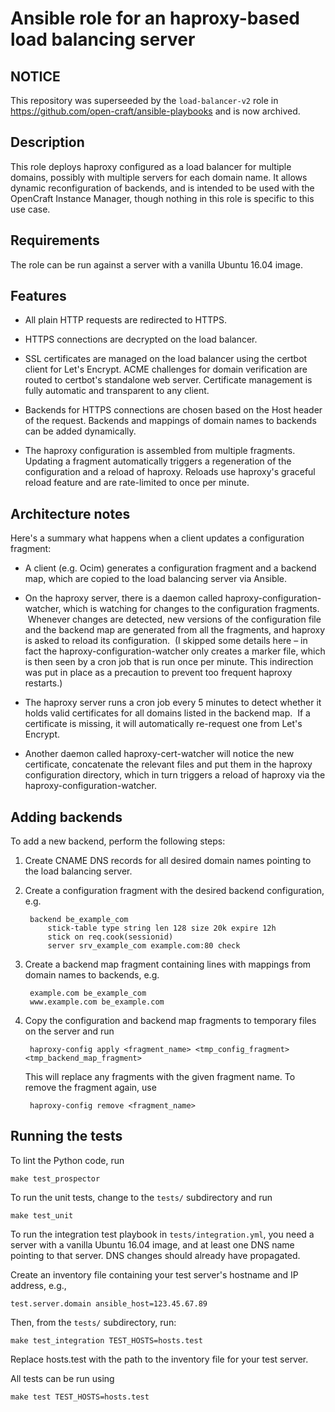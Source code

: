 Ansible role for an haproxy-based load balancing server
=======================================================

NOTICE
------

This repository was superseeded by the `load-balancer-v2` role in https://github.com/open-craft/ansible-playbooks and is now archived.

Description
-----------

This role deploys haproxy configured as a load balancer for multiple domains,
possibly with multiple servers for each domain name.  It allows dynamic
reconfiguration of backends, and is intended to be used with the OpenCraft
Instance Manager, though nothing in this role is specific to this use case.

Requirements
------------

The role can be run against a server with a vanilla Ubuntu 16.04 image.

Features
--------

* All plain HTTP requests are redirected to HTTPS.

* HTTPS connections are decrypted on the load balancer.

* SSL certificates are managed on the load balancer using the certbot client for
  Let's Encrypt.  ACME challenges for domain verification are routed to
  certbot's standalone web server.  Certificate management is fully automatic
  and transparent to any client.

* Backends for HTTPS connections are chosen based on the Host header of the
  request.  Backends and mappings of domain names to backends can be added
  dynamically.

* The haproxy configuration is assembled from multiple fragments.  Updating a
  fragment automatically triggers a regeneration of the configuration and a
  reload of haproxy.  Reloads use haproxy's graceful reload feature and are
  rate-limited to once per minute.

Architecture notes
------------------

Here's a summary what happens when a client updates a configuration fragment:

* A client (e.g. Ocim) generates a configuration fragment and a backend map,
  which are copied to the load balancing server via Ansible.

* On the haproxy server, there is a daemon called haproxy-configuration-watcher,
  which is watching for changes to the configuration fragments.  Whenever
  changes are detected, new versions of the configuration file and the backend
  map are generated from all the fragments, and haproxy is asked to reload its
  configuration.  (I skipped some details here – in fact the
  haproxy-configuration-watcher only creates a marker file, which is then seen
  by a cron job that is run once per minute.  This indirection was put in place
  as a precaution to prevent too frequent haproxy restarts.)

* The haproxy server runs a cron job every 5 minutes to detect whether it holds
  valid certificates for all domains listed in the backend map.  If a
  certificate is missing, it will automatically re-request one from Let's
  Encrypt.

* Another daemon called haproxy-cert-watcher will notice the new certificate,
  concatenate the relevant files and put them in the haproxy configuration
  directory, which in turn triggers a reload of haproxy via the
  haproxy-configuration-watcher.

Adding backends
---------------

To add a new backend, perform the following steps:

1. Create CNAME DNS records for all desired domain names pointing to the load
   balancing server.

2. Create a configuration fragment with the desired backend configuration, e.g.

        backend be_example_com
            stick-table type string len 128 size 20k expire 12h
            stick on req.cook(sessionid)
            server srv_example_com example.com:80 check

3. Create a backend map fragment containing lines with mappings from domain
   names to backends, e.g.

        example.com be_example_com
        www.example.com be_example.com

4. Copy the configuration and backend map fragments to temporary files on the
   server and run

        haproxy-config apply <fragment_name> <tmp_config_fragment> <tmp_backend_map_fragment>

   This will replace any fragments with the given fragment name.  To remove the
   fragment again, use

        haproxy-config remove <fragment_name>

Running the tests
-----------------

To lint the Python code, run

    make test_prospector

To run the unit tests, change to the `tests/` subdirectory and run

    make test_unit

To run the integration test playbook in `tests/integration.yml`, you need a
server with a vanilla Ubuntu 16.04 image, and at least one DNS name pointing to
that server.  DNS changes should already have propagated.

Create an inventory file containing your test server's hostname and IP address, e.g.,

    test.server.domain ansible_host=123.45.67.89

Then, from the `tests/` subdirectory, run:

    make test_integration TEST_HOSTS=hosts.test

Replace hosts.test with the path to the inventory file for your test server.

All tests can be run using

    make test TEST_HOSTS=hosts.test
